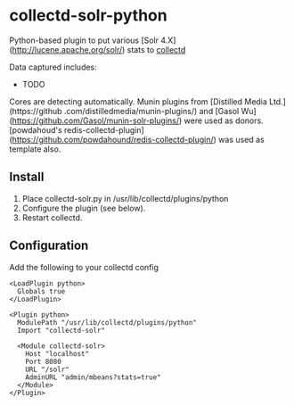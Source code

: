 collectd-solr-python
====================

Python-based plugin to put various [Solr 4.X] (http://lucene.apache.org/solr/) stats to [collectd](http://collectd.org)

Data captured includes:

 * TODO

Cores are detecting automatically.
Munin plugins from [Distilled Media Ltd.] (https://github
.com/distilledmedia/munin-plugins/) and [Gasol Wu] (https://github.com/Gasol/munin-solr-plugins/)
were used as donors.
[powdahoud's redis-collectd-plugin] (https://github.com/powdahound/redis-collectd-plugin/) was used as template also.

Install
-------
 1. Place collectd-solr.py in /usr/lib/collectd/plugins/python
 2. Configure the plugin (see below).
 3. Restart collectd.

Configuration
-------------
Add the following to your collectd config

    <LoadPlugin python>
      Globals true
    </LoadPlugin>

    <Plugin python>
      ModulePath "/usr/lib/collectd/plugins/python"
      Import "collectd-solr"

      <Module collectd-solr>
        Host "localhost"
        Port 8080
        URL "/solr"
        AdminURL "admin/mbeans?stats=true"
      </Module>
    </Plugin>
